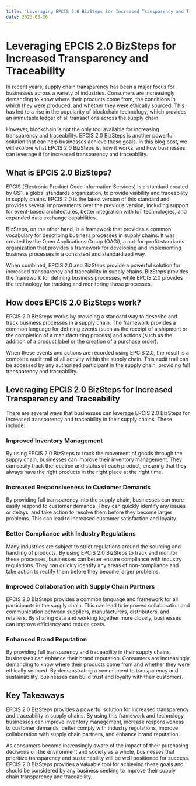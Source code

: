 ```yaml
---
title: 'Leveraging EPCIS 2.0 BizSteps for Increased Transparency and Traceability'
date: 2023-03-26
---
```


# Leveraging EPCIS 2.0 BizSteps for Increased Transparency and Traceability

In recent years, supply chain transparency has been a major focus for businesses across a variety of industries. Consumers are increasingly demanding to know where their products come from, the conditions in which they were produced, and whether they were ethically sourced. This has led to a rise in the popularity of blockchain technology, which provides an immutable ledger of all transactions across the supply chain.

However, blockchain is not the only tool available for increasing transparency and traceability. EPCIS 2.0 BizSteps is another powerful solution that can help businesses achieve these goals. In this blog post, we will explore what EPCIS 2.0 BizSteps is, how it works, and how businesses can leverage it for increased transparency and traceability.

## What is EPCIS 2.0 BizSteps?

EPCIS (Electronic Product Code Information Services) is a standard created by GS1, a global standards organization, to provide visibility and traceability in supply chains. EPCIS 2.0 is the latest version of this standard and provides several improvements over the previous version, including support for event-based architectures, better integration with IoT technologies, and expanded data exchange capabilities.

BizSteps, on the other hand, is a framework that provides a common vocabulary for describing business processes in supply chains. It was created by the Open Applications Group (OAGi), a not-for-profit standards organization that provides a framework for developing and implementing business processes in a consistent and standardized way.

When combined, EPCIS 2.0 and BizSteps provide a powerful solution for increased transparency and traceability in supply chains. BizSteps provides the framework for defining business processes, while EPCIS 2.0 provides the technology for tracking and monitoring those processes.

## How does EPCIS 2.0 BizSteps work?

EPCIS 2.0 BizSteps works by providing a standard way to describe and track business processes in a supply chain. The framework provides a common language for defining events (such as the receipt of a shipment or the completion of a manufacturing process) and actions (such as the addition of a product label or the creation of a purchase order).

When these events and actions are recorded using EPCIS 2.0, the result is a complete audit trail of all activity within the supply chain. This audit trail can be accessed by any authorized participant in the supply chain, providing full transparency and traceability.

## Leveraging EPCIS 2.0 BizSteps for Increased Transparency and Traceability

There are several ways that businesses can leverage EPCIS 2.0 BizSteps for increased transparency and traceability in their supply chains. These include:

### Improved Inventory Management

By using EPCIS 2.0 BizSteps to track the movement of goods through the supply chain, businesses can improve their inventory management. They can easily track the location and status of each product, ensuring that they always have the right products in the right place at the right time.

### Increased Responsiveness to Customer Demands

By providing full transparency into the supply chain, businesses can more easily respond to customer demands. They can quickly identify any issues or delays, and take action to resolve them before they become larger problems. This can lead to increased customer satisfaction and loyalty.

### Better Compliance with Industry Regulations

Many industries are subject to strict regulations around the sourcing and handling of products. By using EPCIS 2.0 BizSteps to track and monitor these processes, businesses can better ensure compliance with industry regulations. They can quickly identify any areas of non-compliance and take action to rectify them before they become larger problems.

### Improved Collaboration with Supply Chain Partners

EPCIS 2.0 BizSteps provides a common language and framework for all participants in the supply chain. This can lead to improved collaboration and communication between suppliers, manufacturers, distributors, and retailers. By sharing data and working together more closely, businesses can improve efficiency and reduce costs.

### Enhanced Brand Reputation

By providing full transparency and traceability in their supply chains, businesses can enhance their brand reputation. Consumers are increasingly demanding to know where their products come from and whether they were ethically sourced. By demonstrating a commitment to transparency and sustainability, businesses can build trust and loyalty with their customers.

## Key Takeaways

EPCIS 2.0 BizSteps provides a powerful solution for increased transparency and traceability in supply chains. By using this framework and technology, businesses can improve inventory management, increase responsiveness to customer demands, better comply with industry regulations, improve collaboration with supply chain partners, and enhance brand reputation.

As consumers become increasingly aware of the impact of their purchasing decisions on the environment and society as a whole, businesses that prioritize transparency and sustainability will be well positioned for success. EPCIS 2.0 BizSteps provides a valuable tool for achieving these goals and should be considered by any business seeking to improve their supply chain transparency and traceability.
